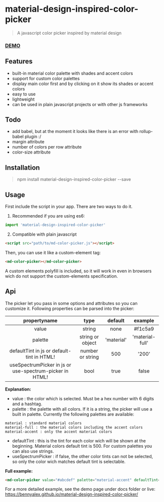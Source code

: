 # material-design-inspired-color-picker
> A javascript color picker inspired by material design

### [DEMO](https://bennyalex.github.io/material-design-inspired-color-picker/ "DEMO")

## Features
* built-in material color palette with shades and accent colors
* support for custom color palettes
* display main color first and by clicking on it show its shades or accent colors
* easy to use
* lightweight
* can be used in plain javascript projects or with other js frameworks

## Todo
* add babel, but at the moment it looks like there is an error with rollup-babel plugin  :/
* margin attribute
* number of colors per row attribute
* color-size attribute

## Installation
> npm install material-design-inspired-color-picker --save

## Usage
First include the script in your app. There are two ways to do it.
1. Recommended if you are using es6:
````javascript
import 'material-design-inspired-color-picker'
````
2. Compatible with plain javascript
````html
<script src="path/to/md-color-picker.js"></script>
````
Then, you can use it like a custom-element tag:
````html
<md-color-picker></md-color-picker>
````

A custom elements polyfill is included, so it will work in even in browsers wich do not support the custom-elements specification.

## Api
The picker let you pass in some options and attributes so you can customize it.
Following properties can be parsed into the picker:

|propertyname|type|default| example|
| :---: | :---:| :---:| :---: |
| value | string | none | #f1c5a9 |
| palette | string or object | 'material' | 'material-full' |
| defaultTint in js or default-tint in HTML! | number or string | 500 | '200' |
| useSpectrumPicker in js or use-spectrum-picker in HTML!| bool | true | false |

**Explanation:**
* value : the color which is selected. Must be a hex number with 6 digits and a hashtag.
* palette : the palette with all colors. If it is a string, the picker will use a built in palette. Currently the following palettes are available:
````
material : standard material colors 
material-full : the material colors including the accent colors 
material-accent : only the accent material colors
````
* defaultTint : this is the tint for each color wich will be shown at the beginning. Material colors default tint is 500. For custom palettes you can also use strings.
* useSpectrumPicker : if false, the other color tints can not be selected, so only the color wich matches default tint is selectable.

**Full example:**
````html
<md-color-picker value="#abcdef" palette="material-accent" defaultTint="300" useSpectrumPicker="false"></md-color-picker>
````

For a more detailed example, see the demo page under docs folder or live: https://bennyalex.github.io/material-design-inspired-color-picker/